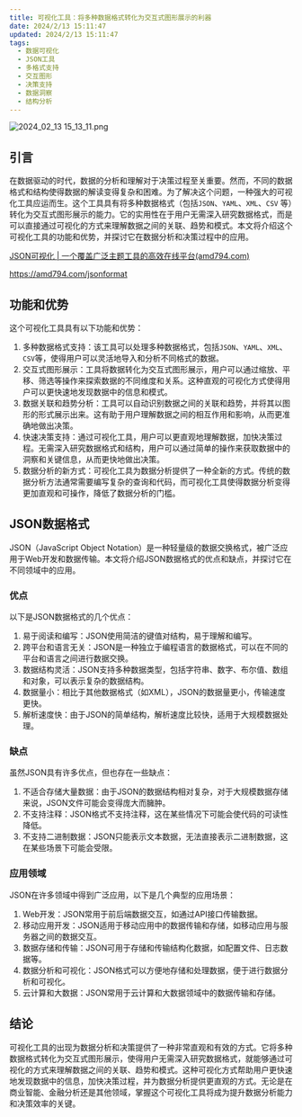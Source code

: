 ```yaml
---
title: 可视化工具：将多种数据格式转化为交互式图形展示的利器
date: 2024/2/13 15:11:47
updated: 2024/2/13 15:11:47
tags:
  - 数据可视化
  - JSON工具
  - 多格式支持
  - 交互图形
  - 决策支持
  - 数据洞察
  - 结构分析
---
```


<img src="https://static.amd794.com/blog/images/2024_02_13 15_13_11.png@blog" title="2024_02_13 15_13_11.png" alt="2024_02_13 15_13_11.png"/>

## 引言

在数据驱动的时代，数据的分析和理解对于决策过程至关重要。然而，不同的数据格式和结构使得数据的解读变得复杂和困难。为了解决这个问题，一种强大的可视化工具应运而生。这个工具具有将多种数据格式（包括`JSON`、`YAML`、`XML`、`CSV`
等）转化为交互式图形展示的能力。它的实用性在于用户无需深入研究数据格式，而是可以直接通过可视化的方式来理解数据之间的关联、趋势和模式。本文将介绍这个可视化工具的功能和优势，并探讨它在数据分析和决策过程中的应用。

[JSON可视化 | 一个覆盖广泛主题工具的高效在线平台(amd794.com)](https://amd794.com/jsonformat)

https://amd794.com/jsonformat

## 功能和优势

这个可视化工具具有以下功能和优势：

1. 多种数据格式支持：该工具可以处理多种数据格式，包括`JSON`、`YAML`、`XML`、`CSV`等，使得用户可以灵活地导入和分析不同格式的数据。
1. 交互式图形展示：工具将数据转化为交互式图形展示，用户可以通过缩放、平移、筛选等操作来探索数据的不同维度和关系。这种直观的可视化方式使得用户可以更快速地发现数据中的信息和模式。
1. 数据关联和趋势分析：工具可以自动识别数据之间的关联和趋势，并将其以图形的形式展示出来。这有助于用户理解数据之间的相互作用和影响，从而更准确地做出决策。
1. 快速决策支持：通过可视化工具，用户可以更直观地理解数据，加快决策过程。无需深入研究数据格式和结构，用户可以通过简单的操作来获取数据中的洞察和关键信息，从而更快地做出决策。
1. 数据分析的新方式：可视化工具为数据分析提供了一种全新的方式。传统的数据分析方法通常需要编写复杂的查询和代码，而可视化工具使得数据分析变得更加直观和可操作，降低了数据分析的门槛。

## JSON数据格式

JSON（JavaScript Object Notation）是一种轻量级的数据交换格式，被广泛应用于Web开发和数据传输。本文将介绍JSON数据格式的优点和缺点，并探讨它在不同领域中的应用。

### 优点

以下是JSON数据格式的几个优点：

1. 易于阅读和编写：JSON使用简洁的键值对结构，易于理解和编写。
1. 跨平台和语言无关：JSON是一种独立于编程语言的数据格式，可以在不同的平台和语言之间进行数据交换。
1. 数据结构灵活：JSON支持多种数据类型，包括字符串、数字、布尔值、数组和对象，可以表示复杂的数据结构。
1. 数据量小：相比于其他数据格式（如XML），JSON的数据量更小，传输速度更快。
1. 解析速度快：由于JSON的简单结构，解析速度比较快，适用于大规模数据处理。

### 缺点

虽然JSON具有许多优点，但也存在一些缺点：

1. 不适合存储大量数据：由于JSON的数据结构相对复杂，对于大规模数据存储来说，JSON文件可能会变得庞大而臃肿。
1. 不支持注释：JSON格式不支持注释，这在某些情况下可能会使代码的可读性降低。
1. 不支持二进制数据：JSON只能表示文本数据，无法直接表示二进制数据，这在某些场景下可能会受限。

### 应用领域

JSON在许多领域中得到广泛应用，以下是几个典型的应用场景：

1. Web开发：JSON常用于前后端数据交互，如通过API接口传输数据。
1. 移动应用开发：JSON适用于移动应用中的数据传输和存储，如移动应用与服务器之间的数据交互。
1. 数据存储和传输：JSON可用于存储和传输结构化数据，如配置文件、日志数据等。
1. 数据分析和可视化：JSON格式可以方便地存储和处理数据，便于进行数据分析和可视化。
1. 云计算和大数据：JSON常用于云计算和大数据领域中的数据传输和存储。

## 结论

可视化工具的出现为数据分析和决策提供了一种非常直观和有效的方式。它将多种数据格式转化为交互式图形展示，使得用户无需深入研究数据格式，就能够通过可视化的方式来理解数据之间的关联、趋势和模式。这种可视化方式帮助用户更快速地发现数据中的信息，加快决策过程，并为数据分析提供更直观的方式。无论是在商业智能、金融分析还是其他领域，掌握这个可视化工具将成为提升数据分析能力和决策效率的关键。